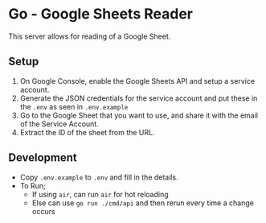 # Go - Google Sheets Reader

This server allows for reading of a Google Sheet.

## Setup

1. On Google Console, enable the Google Sheets API and setup a service account.
2. Generate the JSON credentials for the service account and put these in the `.env` as seen in `.env.example`
3. Go to the Google Sheet that you want to use, and share it with the email of the Service Account.
4. Extract the ID of the sheet from the URL.

## Development

- Copy `.env.example` to `.env` and fill in the details.
- To Run;
  - If using `air`, can run `air` for hot reloading
  - Else can use `go run ./cmd/api` and then rerun every time a change occurs
